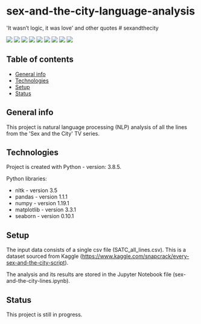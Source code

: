 # sex-and-the-city-language-analysis
'It wasn’t logic, it was love' and other quotes # sexandthecity

<img src="https://img.shields.io/badge/python-3.8.5 -brightgreen"> <img src='https://img.shields.io/badge/nltk-3.5-blue'> <img src='https://img.shields.io/badge/pandas-1.1.1-blue'> <img src='https://img.shields.io/badge/numpy-1.19.1-blue'> <img src="https://img.shields.io/badge/matplotlib-3.3.1 -blue"> <img src="https://img.shields.io/badge/seaborn-0.10.1 -blue"> <img src="https://img.shields.io/badge/natural-language%20processing-ff69b4"> <img src="https://img.shields.io/badge/text-analysis-ff69b4"> <img src="https://img.shields.io/badge/exploratory-data%20analysis-ff69b4">

 ## Table of contents
* [General info](#general-info)
* [Technologies](#technologies)
* [Setup](#setup)
* [Status](#status)

## General info
This project is natural language processing (NLP) analysis of all the lines from the 'Sex and the City' TV series. 
	
## Technologies
Project is created with Python - version: 3.8.5.

Python libraries:
* nltk - version 3.5
* pandas - version 1.1.1
* numpy - version 1.19.1
* matplotlib - version 3.3.1
* seaborn - version 0.10.1
  
## Setup
The input data consists of a single csv file (SATC_all_lines.csv). This is a dataset sourced from Kaggle (https://www.kaggle.com/snapcrack/every-sex-and-the-city-script).

The analysis and its results are stored in the Jupyter Notebook file (sex-and-the-city-lines.ipynb). 


## Status
This project is still in progress.
